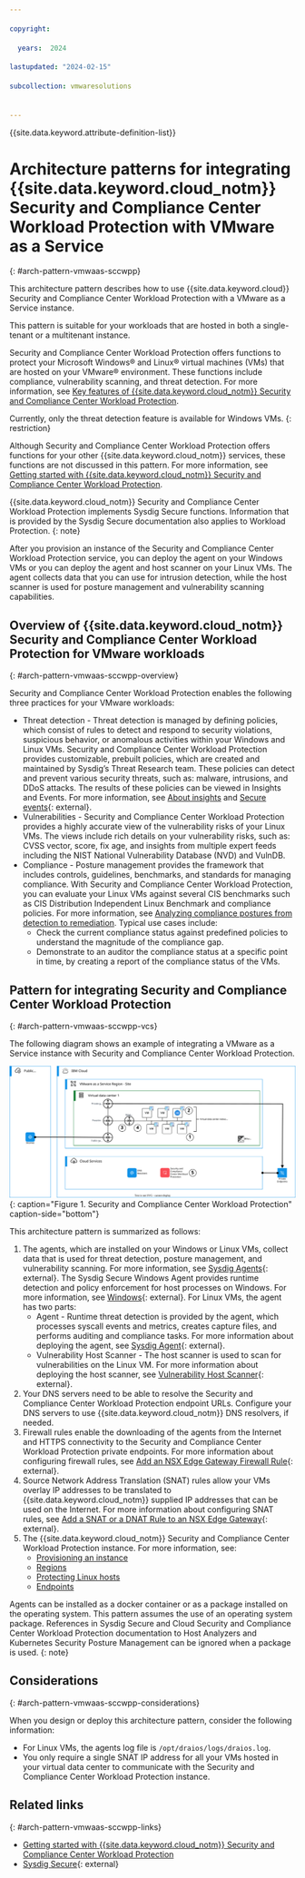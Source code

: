 ```yaml
---

copyright:

  years:  2024

lastupdated: "2024-02-15"

subcollection: vmwaresolutions


---
```


{{site.data.keyword.attribute-definition-list}}

# Architecture patterns for integrating {{site.data.keyword.cloud_notm}} Security and Compliance Center Workload Protection with VMware as a Service
{: #arch-pattern-vmwaas-sccwpp}

This architecture pattern describes how to use {{site.data.keyword.cloud}} Security and Compliance Center Workload Protection with a VMware as a Service instance.

This pattern is suitable for your workloads that are hosted in both a single-tenant or a multitenant instance.

Security and Compliance Center Workload Protection offers functions to protect your Microsoft Windows® and Linux® virtual machines (VMs) that are hosted on your VMware® environment. These functions include compliance, vulnerability scanning, and threat detection. For more information, see [Key features of {{site.data.keyword.cloud_notm}} Security and Compliance Center Workload Protection](/docs/workload-protection?topic=workload-protection-key-features).

Currently, only the threat detection feature is available for Windows VMs.
{: restriction}

Although Security and Compliance Center Workload Protection offers functions for your other {{site.data.keyword.cloud_notm}} services, these functions are not discussed in this pattern. For more information, see [Getting started with {{site.data.keyword.cloud_notm}} Security and Compliance Center Workload Protection](/docs/workload-protection?topic=workload-protection-getting-started).

{{site.data.keyword.cloud_notm}} Security and Compliance Center Workload Protection implements Sysdig Secure functions. Information that is provided by the Sysdig Secure documentation also applies to Workload Protection.
{: note}

After you provision an instance of the Security and Compliance Center Workload Protection service, you can deploy the agent on your Windows VMs or you can deploy the agent and host scanner on your Linux VMs. The agent collects data that you can use for intrusion detection, while the host scanner is used for posture management and vulnerability scanning capabilities.

## Overview of {{site.data.keyword.cloud_notm}} Security and Compliance Center Workload Protection for VMware workloads
{: #arch-pattern-vmwaas-sccwpp-overview}

Security and Compliance Center Workload Protection enables the following three practices for your VMware workloads:

* Threat detection - Threat detection is managed by defining policies, which consist of rules to detect and respond to security violations, suspicious behavior, or anomalous activities within your Windows and Linux VMs. Security and Compliance Center Workload Protection provides customizable, prebuilt policies, which are created and maintained by Sysdig’s Threat Research team. These policies can detect and prevent various security threats, such as: malware, intrusions, and DDoS attacks. The results of these policies can be viewed in Insights and Events. For more information, see [About insights](/docs/workload-protection?topic=workload-protection-insights) and [Secure events](https://docs.sysdig.com/en/docs/sysdig-secure/secure-events/){: external}.
* Vulnerabilities - Security and Compliance Center Workload Protection provides a highly accurate view of the vulnerability risks of your Linux VMs. The views include rich details on your vulnerability risks, such as: CVSS vector, score, fix age, and insights from multiple expert feeds including the NIST National Vulnerability Database (NVD) and VulnDB.
* Compliance - Posture management provides the framework that includes controls, guidelines, benchmarks, and standards for managing compliance. With Security and Compliance Center Workload Protection, you can evaluate your Linux VMs against several CIS benchmarks such as CIS Distribution Independent Linux Benchmark and compliance policies. For more information, see [Analyzing compliance postures from detection to remediation](/docs/workload-protection?topic=workload-protection-compliance). Typical use cases include:
   * Check the current compliance status against predefined policies to understand the magnitude of the compliance gap.
   * Demonstrate to an auditor the compliance status at a specific point in time, by creating a report of the compliance status of the VMs.

## Pattern for integrating Security and Compliance Center Workload Protection
{: #arch-pattern-vmwaas-sccwpp-vcs}

The following diagram shows an example of integrating a VMware as a Service instance with Security and Compliance Center Workload Protection.

![Pattern for integrating Security and Compliance Center Workload Protection ](../../images/arch-pattern-scwpp-vmwaas.svg "Security and Compliance Center Workload Protection."){: caption="Figure 1. Security and Compliance Center Workload Protection" caption-side="bottom"}

This architecture pattern is summarized as follows: 

1. The agents, which are installed on your Windows or Linux VMs, collect data that is used for threat detection, posture management, and vulnerability scanning. For more information, see [Sysdig Agents](https://docs.sysdig.com/en/docs/sysdig-secure/integrations-for-sysdig-secure/data-sources/sysdig-agents/){: external}. The Sysdig Secure Windows Agent provides runtime detection and policy enforcement for host processes on Windows. For more information, see [Windows](https://sysdig-docs-pr-1796.onrender.com/en/docs/installation/sysdig-secure/install-agent-components/windows/){: external}. For Linux VMs, the agent has two parts:
   * Agent - Runtime threat detection is provided by the agent, which processes syscall events and metrics, creates capture files, and performs auditing and compliance tasks. For more information about deploying the agent, see [Sysdig Agent](https://docs.sysdig.com/en/docs/installation/sysdig-secure/install-agent-components/hosts/packages/sysdig-agent/){: external}.
   * Vulnerability Host Scanner - The host scanner is used to scan for vulnerabilities on the Linux VM. For more information about deploying the host scanner, see [Vulnerability Host Scanner](https://docs.sysdig.com/en/docs/installation/sysdig-secure/install-agent-components/hosts/packages/vulnerability-host-scanner/){: external}.
2. Your DNS servers need to be able to resolve the Security and Compliance Center Workload Protection endpoint URLs. Configure your DNS servers to use {{site.data.keyword.cloud_notm}} DNS resolvers, if needed. 
3. Firewall rules enable the downloading of the agents from the Internet and HTTPS connectivity to the Security and Compliance Center Workload Protection private endpoints. For more information about configuring firewall rules, see [Add an NSX Edge Gateway Firewall Rule](https://docs.vmware.com/en/VMware-Cloud-Director/10.4/VMware-Cloud-Director-Tenant-Portal-Guide/GUID-BE02B1A7-9191-4520-A248-D2A7D2CA640E.html){: external}.
4. Source Network Address Translation (SNAT) rules allow your VMs overlay IP addresses to be translated to {{site.data.keyword.cloud_notm}} supplied IP addresses that can be used on the Internet. For more information about configuring SNAT rules, see [Add a SNAT or a DNAT Rule to an NSX Edge Gateway](https://docs.vmware.com/en/VMware-Cloud-Director/10.4/VMware-Cloud-Director-Tenant-Portal-Guide/GUID-9E43E3DC-C028-47B3-B7CA-59F0ED40E0A6.html){: external}.
5. The {{site.data.keyword.cloud_notm}} Security and Compliance Center Workload Protection instance. For more information, see:
   * [Provisioning an instance](/docs/workload-protection?topic=workload-protection-provision)
   * [Regions](/docs/workload-protection?topic=workload-protection-regions)
   * [Protecting Linux hosts](/docs/workload-protection?topic=workload-protection-protecting-linux-hosts)
   * [Endpoints](/docs/workload-protection?topic=workload-protection-endpoints)

Agents can be installed as a docker container or as a package installed on the operating system. This pattern assumes the use of an operating system package. References in Sysdig Secure and Cloud Security and Compliance Center Workload Protection documentation to Host Analyzers and Kubernetes Security Posture Management can be ignored when a package is used.
{: note}

## Considerations
{: #arch-pattern-vmwaas-sccwpp-considerations}

When you design or deploy this architecture pattern, consider the following information: 

* For Linux VMs, the agents log file is `/opt/draios/logs/draios.log`.
* You only require a single SNAT IP address for all your VMs hosted in your virtual data center to communicate with the Security and Compliance Center Workload Protection instance.

## Related links
{: #arch-pattern-vmwaas-sccwpp-links}

* [Getting started with {{site.data.keyword.cloud_notm}} Security and Compliance Center Workload Protection](/docs/workload-protection?topic=workload-protection-getting-started)
* [Sysdig Secure](https://docs.sysdig.com/en/docs/sysdig-secure/){: external}
